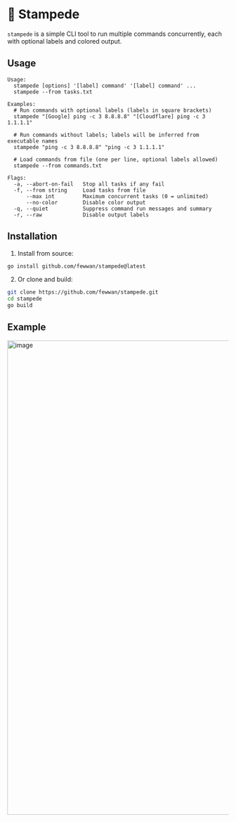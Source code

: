# 🐐 Stampede

`stampede` is a simple CLI tool to run multiple commands concurrently, each with optional labels and colored output.

## Usage

```
Usage:
  stampede [options] '[label] command' '[label] command' ...
  stampede --from tasks.txt

Examples:
  # Run commands with optional labels (labels in square brackets)
  stampede "[Google] ping -c 3 8.8.8.8" "[Cloudflare] ping -c 3 1.1.1.1"

  # Run commands without labels; labels will be inferred from executable names
  stampede "ping -c 3 8.8.8.8" "ping -c 3 1.1.1.1"

  # Load commands from file (one per line, optional labels allowed)
  stampede --from commands.txt

Flags:
  -a, --abort-on-fail   Stop all tasks if any fail
  -f, --from string     Load tasks from file
      --max int         Maximum concurrent tasks (0 = unlimited)
      --no-color        Disable color output
  -q, --quiet           Suppress command run messages and summary
  -r, --raw             Disable output labels
```

## Installation

1. Install from source:
```bash
go install github.com/fewwan/stampede@latest
```

2. Or clone and build:
```bash
git clone https://github.com/fewwan/stampede.git
cd stampede
go build
```
## Example
<img width="1920" height="1080" alt="image" src="https://github.com/user-attachments/assets/0c003842-286c-434d-9d19-d8b4a6f4498b" />


